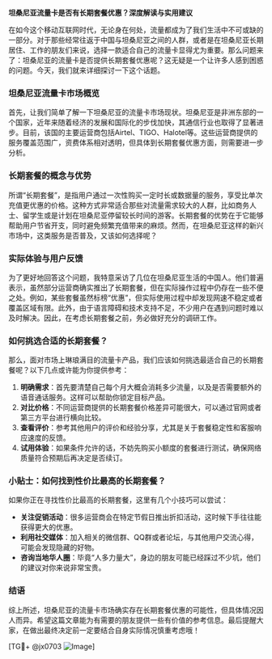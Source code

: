 **坦桑尼亚流量卡是否有长期套餐优惠？深度解读与实用建议**

在如今这个移动互联网时代，无论身在何处，流量都成为了我们生活中不可或缺的一部分。对于那些经常往返于中国与坦桑尼亚之间的人群，或者是在坦桑尼亚长期居住、工作的朋友们来说，选择一款适合自己的流量卡显得尤为重要。那么问题来了：坦桑尼亚的流量卡是否提供长期套餐优惠呢？这无疑是一个让许多人感到困惑的问题。今天，我们就来详细探讨一下这个话题。

### 坦桑尼亚流量卡市场概览

首先，让我们简单了解一下坦桑尼亚的流量卡市场现状。坦桑尼亚是非洲东部的一个国家，近年来随着经济的发展和国际化的步伐加快，其通信行业也取得了显著进步。目前，该国的主要运营商包括Airtel、TIGO、Halotel等。这些运营商提供的服务覆盖范围广，资费体系相对透明，但具体到长期套餐优惠方面，则需要进一步分析。

### 长期套餐的概念与优势

所谓“长期套餐”，是指用户通过一次性购买一定时长或数据量的服务，享受比单次充值更优惠的价格。这种方式非常适合那些对流量需求较大的人群，比如商务人士、留学生或是计划在坦桑尼亚停留较长时间的游客。长期套餐的优势在于它能够帮助用户节省开支，同时避免频繁充值带来的麻烦。然而，在坦桑尼亚这样的新兴市场中，这类服务是否普及，又该如何选择呢？

### 实际体验与用户反馈

为了更好地回答这个问题，我特意采访了几位在坦桑尼亚生活的中国人。他们普遍表示，虽然部分运营商确实推出了长期套餐，但在实际操作过程中仍存在一些不便之处。例如，某些套餐虽然标榜“优惠”，但实际使用过程中却发现网速不稳定或者覆盖区域有限。此外，由于语言障碍和技术支持不足，不少用户在遇到问题时难以及时解决。因此，在考虑长期套餐之前，务必做好充分的调研工作。

### 如何挑选合适的长期套餐？

那么，面对市场上琳琅满目的流量卡产品，我们应该如何挑选最适合自己的长期套餐呢？以下几点或许能为你提供参考：

1. **明确需求**：首先要清楚自己每个月大概会消耗多少流量，以及是否需要额外的语音通话服务。这样可以帮助你锁定目标产品。
2. **对比价格**：不同运营商提供的长期套餐价格差异可能很大，可以通过官网或者第三方平台进行横向比较。
3. **查看评价**：参考其他用户的评价和经验分享，尤其是关于套餐稳定性和客服响应速度的反馈。
4. **试用体验**：如果条件允许的话，不妨先购买小额度的套餐进行测试，确保网络质量符合预期后再决定是否续订。

### 小贴士：如何找到性价比最高的长期套餐？

如果你正在寻找性价比最高的长期套餐，这里有几个小技巧可以尝试：

- **关注促销活动**：很多运营商会在特定节假日推出折扣活动，这时候下手往往能获得更大的优惠。
- **利用社交媒体**：加入相关的微信群、QQ群或者论坛，与其他用户交流心得，可能会发现隐藏的好物。
- **咨询当地华人圈**：毕竟“人多力量大”，身边的朋友可能已经踩过不少坑，他们的建议对你来说非常宝贵。

### 结语

综上所述，坦桑尼亚的流量卡市场确实存在长期套餐优惠的可能性，但具体情况因人而异。希望这篇文章能为有需要的朋友提供一些有价值的参考信息。最后提醒大家，在做出最终决定前一定要结合自身实际情况慎重考虑哦！

[TG💪+ @jx0703 ![Image](https://github.com/user-attachments/assets/dbca1d08-cadb-493c-b0ec-ad6f7a83f270)]